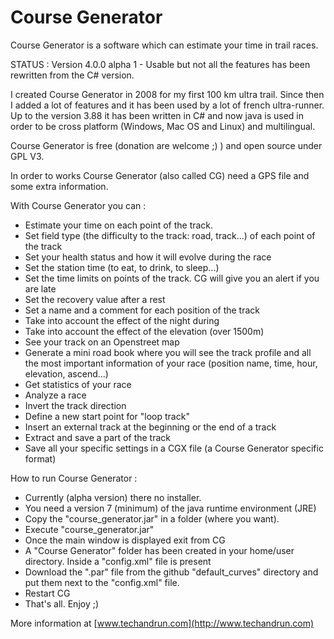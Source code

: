 # Course Generator

Course Generator is a software which can estimate your time in trail races. 

STATUS : Version 4.0.0 alpha 1 - Usable but not all the features has been rewritten from the C# version.

I created Course Generator in 2008 for my first 100 km ultra trail. Since then I added a lot of features and it has been used by a lot of french ultra-runner. Up to the version 3.88 it has been written in C# and now java is used in order to be cross platform (Windows, Mac OS and Linux) and multilingual. 

Course Generator is free (donation are welcome ;) ) and open source under GPL V3.

In order to works Course Generator (also called CG) need a GPS file and some extra information.

With Course Generator you can :

* Estimate your time on each point of the track. 
* Set field type (the difficulty to the track: road, track...) of each point of the track
* Set your health status and how it will evolve during the race
* Set the station time (to eat, to drink, to sleep...)
* Set the time limits on points of the track. CG will give you an alert if you are late
* Set the recovery value after a rest
* Set a name and a comment for each position of the track
* Take into account the effect of the night during
* Take into account the effect of the elevation (over 1500m)
* See your track on an Openstreet map
* Generate a mini road book where you will see the track profile and all the most important information of your race (position name, time, hour, elevation, ascend...)
* Get statistics of your race
* Analyze a race
* Invert the track direction
* Define a new start point for "loop track"
* Insert an external track at the beginning or the end of a track
* Extract and save a part of the track
* Save all your specific settings in a CGX file (a Course Generator specific format)

  
How to run Course Generator : 

* Currently (alpha version) there no installer.
* You need a version 7 (minimum) of the java runtime environment (JRE) 
* Copy the "course_generator.jar" in a folder (where you want).
* Execute "course_generator.jar"
* Once the main window is displayed exit from CG
* A "Course Generator" folder has been created in your home/user directory. Inside a "config.xml" file is present
* Download the ".par" file from the github "default_curves" directory and put them next to the "config.xml" file.
* Restart CG
* That's all. Enjoy ;)

More information at [www.techandrun.com](http://www.techandrun.com)

